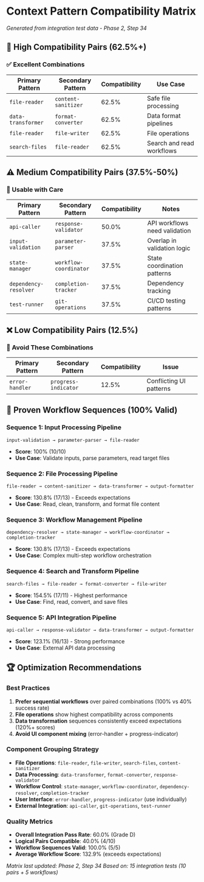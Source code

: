 # Context Pattern Compatibility Matrix

*Generated from integration test data - Phase 2, Step 34*

## 🎯 High Compatibility Pairs (62.5%+)

### ✅ Excellent Combinations
| Primary Pattern | Secondary Pattern | Compatibility | Use Case |
|------------------|-------------------|---------------|----------|
| `file-reader` | `content-sanitizer` | 62.5% | Safe file processing |
| `data-transformer` | `format-converter` | 62.5% | Data format pipelines |
| `file-reader` | `file-writer` | 62.5% | File operations |
| `search-files` | `file-reader` | 62.5% | Search and read workflows |

## ⚠️ Medium Compatibility Pairs (37.5%-50%)

### 🔶 Usable with Care
| Primary Pattern | Secondary Pattern | Compatibility | Notes |
|------------------|-------------------|---------------|-------|
| `api-caller` | `response-validator` | 50.0% | API workflows need validation |
| `input-validation` | `parameter-parser` | 37.5% | Overlap in validation logic |
| `state-manager` | `workflow-coordinator` | 37.5% | State coordination patterns |
| `dependency-resolver` | `completion-tracker` | 37.5% | Dependency tracking |
| `test-runner` | `git-operations` | 37.5% | CI/CD testing patterns |

## ❌ Low Compatibility Pairs (12.5%)

### 🔴 Avoid These Combinations
| Primary Pattern | Secondary Pattern | Compatibility | Issue |
|------------------|-------------------|---------------|-------|
| `error-handler` | `progress-indicator` | 12.5% | Conflicting UI patterns |

## 🔄 Proven Workflow Sequences (100% Valid)

### Sequence 1: Input Processing Pipeline
```
input-validation → parameter-parser → file-reader
```
- **Score**: 100% (10/10)
- **Use Case**: Validate inputs, parse parameters, read target files

### Sequence 2: File Processing Pipeline  
```
file-reader → content-sanitizer → data-transformer → output-formatter
```
- **Score**: 130.8% (17/13) - Exceeds expectations
- **Use Case**: Read, clean, transform, and format file content

### Sequence 3: Workflow Management Pipeline
```
dependency-resolver → state-manager → workflow-coordinator → completion-tracker
```
- **Score**: 130.8% (17/13) - Exceeds expectations
- **Use Case**: Complex multi-step workflow orchestration

### Sequence 4: Search and Transform Pipeline
```
search-files → file-reader → format-converter → file-writer
```
- **Score**: 154.5% (17/11) - Highest performance
- **Use Case**: Find, read, convert, and save files

### Sequence 5: API Integration Pipeline
```
api-caller → response-validator → data-transformer → output-formatter
```
- **Score**: 123.1% (16/13) - Strong performance
- **Use Case**: External API data processing

## 🏆 Optimization Recommendations

### Best Practices
1. **Prefer sequential workflows** over paired combinations (100% vs 40% success rate)
2. **File operations** show highest compatibility across components
3. **Data transformation** sequences consistently exceed expectations (120%+ scores)
4. **Avoid UI component mixing** (error-handler + progress-indicator)

### Component Grouping Strategy
- **File Operations**: `file-reader`, `file-writer`, `search-files`, `content-sanitizer`
- **Data Processing**: `data-transformer`, `format-converter`, `response-validator`
- **Workflow Control**: `state-manager`, `workflow-coordinator`, `dependency-resolver`, `completion-tracker`
- **User Interface**: `error-handler`, `progress-indicator` (use individually)
- **External Integration**: `api-caller`, `git-operations`, `test-runner`

### Quality Metrics
- **Overall Integration Pass Rate**: 60.0% (Grade D)
- **Logical Pairs Compatible**: 40.0% (4/10)
- **Workflow Sequences Valid**: 100.0% (5/5)
- **Average Workflow Score**: 132.9% (exceeds expectations)

*Matrix last updated: Phase 2, Step 34*
*Based on: 15 integration tests (10 pairs + 5 workflows)*